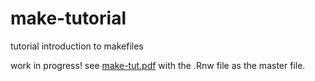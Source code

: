 # make-tutorial
tutorial introduction to makefiles


work in progress!  see [make-tut.pdf](make-tut.pdf) with the .Rnw file
as the master file.
